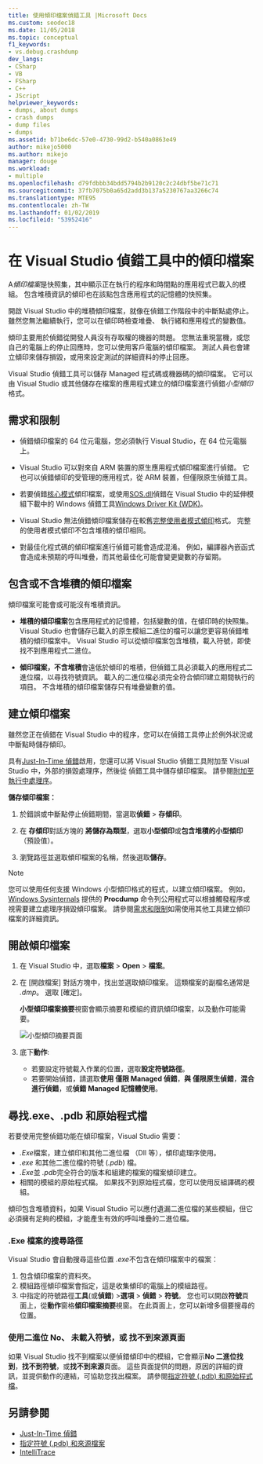 ```yaml
---
title: 使用傾印檔案偵錯工具 |Microsoft Docs
ms.custom: seodec18
ms.date: 11/05/2018
ms.topic: conceptual
f1_keywords:
- vs.debug.crashdump
dev_langs:
- CSharp
- VB
- FSharp
- C++
- JScript
helpviewer_keywords:
- dumps, about dumps
- crash dumps
- dump files
- dumps
ms.assetid: b71be6dc-57e0-4730-99d2-b540a0863e49
author: mikejo5000
ms.author: mikejo
manager: douge
ms.workload:
- multiple
ms.openlocfilehash: d79fdbbb34bdd5794b2b9120c2c24dbf5be71c71
ms.sourcegitcommit: 37fb7075b0a65d2add3b137a5230767aa3266c74
ms.translationtype: MTE95
ms.contentlocale: zh-TW
ms.lasthandoff: 01/02/2019
ms.locfileid: "53952416"
---
```

# <a name="dump-files-in-the-visual-studio-debugger"></a>在 Visual Studio 偵錯工具中的傾印檔案

<a name="BKMK_What_is_a_dump_file_"></a> A*傾印檔案*是快照集，其中顯示正在執行的程序和時間點的應用程式已載入的模組。 包含堆積資訊的傾印也在該點包含應用程式的記憶體的快照集。 

開啟 Visual Studio 中的堆積傾印檔案，就像在偵錯工作階段中的中斷點處停止。 雖然您無法繼續執行，您可以在傾印時檢查堆疊、 執行緒和應用程式的變數值。

傾印主要用於偵錯從開發人員沒有存取權的機器的問題。 您無法重現當機，或您自己的電腦上的停止回應時，您可以使用客戶電腦的傾印檔案。 測試人員也會建立傾印來儲存損毀，或用來設定測試的詳細資料的停止回應。 

Visual Studio 偵錯工具可以儲存 Managed 程式碼或機器碼的傾印檔案。 它可以由 Visual Studio 或其他儲存在檔案的應用程式建立的傾印檔案進行偵錯*小型傾印*格式。

##  <a name="BKMK_Requirements_and_limitations"></a> 需求和限制

-   偵錯傾印檔案的 64 位元電腦，您必須執行 Visual Studio，在 64 位元電腦上。

-   Visual Studio 可以對來自 ARM 裝置的原生應用程式傾印檔案進行偵錯。 它也可以偵錯傾印的受管理的應用程式，從 ARM 裝置，但僅限原生偵錯工具。

-   若要偵錯[核心模式](/windows-hardware/drivers/debugger/kernel-mode-dump-files)傾印檔案，或使用[SOS.dll](/dotnet/framework/tools/sos-dll-sos-debugging-extension)偵錯在 Visual Studio 中的延伸模組下載中的 Windows 偵錯工具[Windows Driver Kit (WDK)](/windows-hardware/drivers/download-the-wdk)。

-   Visual Studio 無法偵錯傾印檔案儲存在較舊[完整使用者模式傾印](/windows/desktop/wer/collecting-user-mode-dumps)格式。 完整的使用者模式傾印不包含堆積的傾印相同。

-   對最佳化程式碼的傾印檔案進行偵錯可能會造成混淆。 例如，編譯器內嵌函式會造成未預期的呼叫堆疊，而其他最佳化可能會變更變數的存留期。

##  <a name="BKMK_Dump_files__with_or_without_heaps"></a> 包含或不含堆積的傾印檔案

傾印檔案可能會或可能沒有堆積資訊。

-   **堆積的傾印檔案**包含應用程式的記憶體，包括變數的值，在傾印時的快照集。 Visual Studio 也會儲存已載入的原生模組二進位的檔可以讓您更容易偵錯堆積的傾印檔案中。 Visual Studio 可以從傾印檔案包含堆積，載入符號，即使找不到應用程式二進位。 

-   **傾印檔案，不含堆積**會遠低於傾印的堆積，但偵錯工具必須載入的應用程式二進位檔，以尋找符號資訊。 載入的二進位檔必須完全符合傾印建立期間執行的項目。 不含堆積的傾印檔案儲存只有堆疊變數的值。

##  <a name="BKMK_Create_a_dump_file"></a> 建立傾印檔案

雖然您正在偵錯在 Visual Studio 中的程序，您可以在偵錯工具停止於例外狀況或中斷點時儲存傾印。 

具有[Just-In-Time 偵錯](../debugger/just-in-time-debugging-in-visual-studio.md)啟用，您還可以將 Visual Studio 偵錯工具附加至 Visual Studio 中，外部的損毀處理序，然後從 偵錯工具中儲存傾印檔案。 請參閱[附加至執行中處理序](../debugger/attach-to-running-processes-with-the-visual-studio-debugger.md)。

**儲存傾印檔案：**

1. 於錯誤或中斷點停止偵錯期間，當選取**偵錯** > **存傾印**。 

1. 在 **存傾印**對話方塊的 **將儲存為類型**，選取**小型傾印**或**包含堆積的小型傾印**（預設值）。

1. 瀏覽路徑並選取傾印檔案的名稱，然後選取**儲存**。 

>[!NOTE]
>您可以使用任何支援 Windows 小型傾印格式的程式，以建立傾印檔案。 例如，[Windows Sysinternals](http://technet.microsoft.com/sysinternals/default) 提供的 **Procdump** 命令列公用程式可以根據觸發程序或視需要建立處理序損毀傾印檔案。 請參閱[需求和限制](../debugger/using-dump-files.md#BKMK_Requirements_and_limitations)如需使用其他工具建立傾印檔案的詳細資訊。

##  <a name="BKMK_Open_a_dump_file"></a> 開啟傾印檔案

1. 在 Visual Studio 中，選取**檔案** > **Open** > **檔案**。

1. 在 [開啟檔案] 對話方塊中，找出並選取傾印檔案。 這類檔案的副檔名通常是 *.dmp*。 選取 [確定]。

   **小型傾印檔案摘要**視窗會顯示摘要和模組的資訊傾印檔案，以及動作可能需要。

   ![小型傾印摘要頁面](../debugger/media/dbg_dump_summarypage.png "小型傾印摘要頁面")

1. 底下**動作**:
   - 若要設定符號載入作業的位置，選取**設定符號路徑**。
   - 若要開始偵錯，請選取**使用 僅限 Managed 偵錯**，**與 僅限原生偵錯**，**混合進行偵錯**，或**偵錯 Managed 記憶體使用**。

##  <a name="BKMK_Find_binaries__symbol___pdb__files__and_source_files"></a> 尋找.exe、.pdb 和原始程式檔

若要使用完整偵錯功能在傾印檔案，Visual Studio 需要：

- *.Exe*檔案，建立傾印和其他二進位檔 （Dll 等），傾印處理序使用。
- *.exe* 和其他二進位檔的符號 (*.pdb*) 檔。
- *.Exe*並 *.pdb*完全符合的版本和組建的檔案的檔案傾印建立。
- 相關的模組的原始程式檔。 如果找不到原始程式檔，您可以使用反組譯碼的模組。

傾印包含堆積資料，如果 Visual Studio 可以應付遺漏二進位檔的某些模組，但它必須擁有足夠的模組，才能產生有效的呼叫堆疊的二進位檔。 

### <a name="search-paths-for-exe-files"></a>.Exe 檔案的搜尋路徑

Visual Studio 會自動搜尋這些位置 *.exe*不包含在傾印檔案中的檔案：

1. 包含傾印檔案的資料夾。
2. 模組路徑傾印檔案會指定，這是收集傾印的電腦上的模組路徑。
3. 中指定的符號路徑**工具**(或**偵錯**) >**選項** > **偵錯** >  **符號**。 您也可以開啟**符號**頁面上，從**動作**窗格**傾印檔案摘要**視窗。 在此頁面上，您可以新增多個要搜尋的位置。

### <a name="use-the-no-binary-no-symbols-or-no-source-found-pages"></a>使用二進位 No、 未載入符號，或 找不到來源頁面

如果 Visual Studio 找不到檔案以便偵錯傾印中的模組，它會顯示**No 二進位找到**，**找不到符號**，或**找不到來源**頁面。 這些頁面提供的問題，原因的詳細的資訊，並提供動作的連結，可協助您找出檔案。 請參閱[指定符號 (.pdb) 和原始程式檔](../debugger/specify-symbol-dot-pdb-and-source-files-in-the-visual-studio-debugger.md)。

## <a name="see-also"></a>另請參閱

- [Just-In-Time 偵錯](../debugger/just-in-time-debugging-in-visual-studio.md)
- [指定符號 (.pdb) 和來源檔案](../debugger/specify-symbol-dot-pdb-and-source-files-in-the-visual-studio-debugger.md)
- [IntelliTrace](../debugger/intellitrace.md)